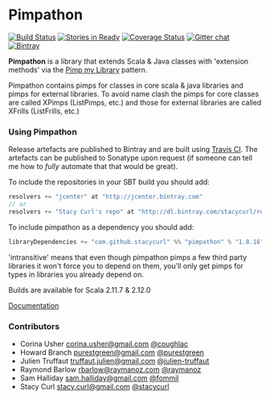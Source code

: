 Pimpathon
=========

[![Build Status](https://api.travis-ci.org/stacycurl/pimpathon.png?branch=master)](https://travis-ci.org/stacycurl/pimpathon)
[![Stories in Ready](https://badge.waffle.io/stacycurl/pimpathon.png?label=ready&title=Ready)](http://waffle.io/stacycurl/pimpathon)
[![Coverage Status](https://coveralls.io/repos/stacycurl/pimpathon/badge.png)](https://coveralls.io/r/stacycurl/pimpathon)
[![Gitter chat](https://badges.gitter.im/stacycurl/pimpathon.png)](https://gitter.im/stacycurl/pimpathon)
[![Bintray](https://api.bintray.com/packages/stacycurl/repo/pimpathon/images/download.svg) ](https://bintray.com/stacycurl/repo/pimpathon/_latestVersion)

**Pimpathon** is a library that extends Scala & Java classes with 'extension methods' via the [Pimp my Library][pimp-my-library] pattern.

Pimpathon contains pimps for classes in core scala & java libraries and pimps for external libraries. To avoid
name clash the pimps for core classes are called XPimps (ListPimps, etc.) and those for external libraries are called
XFrills (ListFrills, etc.)

### Using Pimpathon

Release artefacts are published to Bintray and are built using [Travis CI][ci].
The artefacts can be published to Sonatype upon request (if someone can tell me how to _fully_ automate that that would be great).

To include the repositories in your SBT build you should add:

```scala
resolvers += "jcenter" at "http://jcenter.bintray.com"
// or
resolvers += "Stacy Curl's repo" at "http://dl.bintray.com/stacycurl/repo/"
```

To include pimpathon as a dependency you should add:

```scala
libraryDependencies += "com.github.stacycurl" %% "pimpathon" % "1.8.16" intransitive()
```

'intransitive' means that even though pimpathon pimps a few third party libraries it won't force you to depend on them,
you'll only get pimps for types in libraries you already depend on.


Builds are available for Scala 2.11.7 & 2.12.0


[Documentation][doc]

### Contributors

+ Corina Usher <corina.usher@gmail.com> [@coughlac](https://twitter.com/coughlac)
+ Howard Branch <purestgreen@gmail.com> [@purestgreen](https://twitter.com/purestgreen)
+ Julien Truffaut <truffaut.julien@gmail.com> [@julien-truffaut](https://twitter.com/julien-truffaut)
+ Raymond Barlow <rbarlow@raymanoz.com> [@raymanoz](https://twitter.com/raymanoz)
+ Sam Halliday <sam.halliday@gmail.com> [@fommil](https://twitter.com/fommil)
+ Stacy Curl <stacy.curl@gmail.com> [@stacycurl](https://twitter.com/stacycurl)

[ci]: https://travis-ci.org/stacycurl/pimpathon
[sonatype]: https://oss.sonatype.org/index.html#nexus-search;quick~pimpathon
[pimp-my-library]:http://www.artima.com/weblogs/viewpost.jsp?thread=179766
[doc]: https://rawgit.com/stacycurl/pimpathon/master/docs/index.html
[olddoc]: https://github.com/stacycurl/pimpathon/blob/master/docs/Documentation.md
